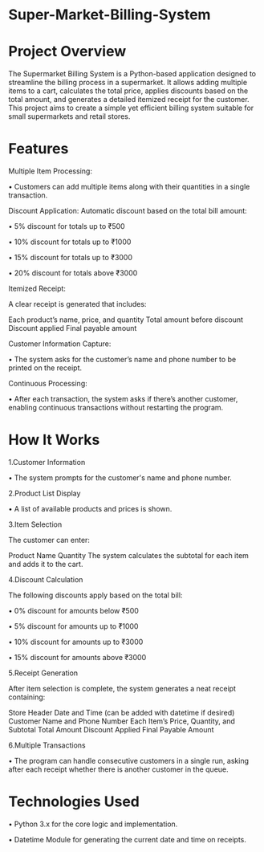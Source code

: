 # Super-Market-Billing-System

# Project Overview
The Supermarket Billing System is a Python-based application designed to streamline the billing process in a supermarket. It allows adding multiple items to a cart, calculates the total price, applies discounts based on the total amount, and generates a detailed itemized receipt for the customer.
This project aims to create a simple yet efficient billing system suitable for small supermarkets and retail stores.

# Features

 Multiple Item Processing:

&#8226; Customers can add multiple items along with their quantities in a single transaction.

Discount Application:
Automatic discount based on the total bill amount:

&#8226; 5% discount for totals up to ₹500

&#8226; 10% discount for totals up to ₹1000

&#8226; 15% discount for totals up to ₹3000

&#8226; 20% discount for totals above ₹3000

 Itemized Receipt:

A clear receipt is generated that includes:

Each product’s name, price, and quantity
Total amount before discount
Discount applied
Final payable amount

Customer Information Capture:

&#8226; The system asks for the customer’s name and phone number to be printed on the receipt.

Continuous Processing:

&#8226; After each transaction, the system asks if there’s another customer, enabling continuous transactions without restarting the program.

 # How It Works
1.Customer Information

&#8226; The system prompts for the customer's name and phone number.

2.Product List Display

&#8226; A list of available products and prices is shown.

3.Item Selection

The customer can enter:

Product Name
Quantity
The system calculates the subtotal for each item and adds it to the cart.

4.Discount Calculation

The following discounts apply based on the total bill:

&#8226; 0% discount for amounts below ₹500

&#8226; 5% discount for amounts up to ₹1000

&#8226; 10% discount for amounts up to ₹3000

&#8226; 15% discount for amounts above ₹3000

5.Receipt Generation

After item selection is complete, the system generates a neat receipt containing:

Store Header
Date and Time (can be added with datetime if desired)
Customer Name and Phone Number
Each Item’s Price, Quantity, and Subtotal
Total Amount
Discount Applied
Final Payable Amount

6.Multiple Transactions

&#8226; The program can handle consecutive customers in a single run, asking after each receipt whether there is another customer in the queue.

# Technologies Used
&#8226; Python 3.x for the core logic and implementation.

&#8226; Datetime Module for generating the current date and time on receipts.
